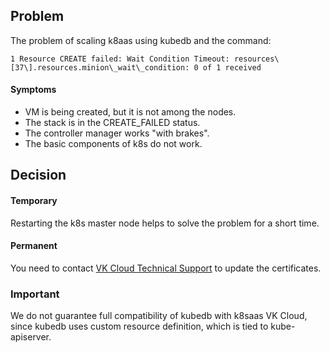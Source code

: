 ## Problem

The problem of scaling k8aas using kubedb and the command:

```
1 Resource CREATE failed: Wait Condition Timeout: resources\[37\].resources.minion\_wait\_condition: 0 of 1 received
```

#### Symptoms

- VM is being created, but it is not among the nodes.
- The stack is in the CREATE_FAILED status.
- The controller manager works "with brakes".
- The basic components of k8s do not work.

## Decision

#### Temporary

Restarting the k8s master node helps to solve the problem for a short time.

#### Permanent

You need to contact [VK Cloud Technical Support](http://mcs.mail.ru/help/contact-us) to update the certificates.

### Important

We do not guarantee full compatibility of kubedb with k8saas VK Cloud, since kubedb uses custom resource definition, which is tied to kube-apiserver.
